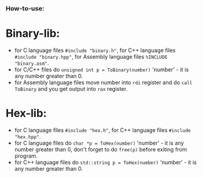 ### How-to-use:
  
# Binary-lib:
  * for C language files `#include "binary.h"`, for C++ language files `#include "binary.hpp"`, for Assembly language files `%INCLUDE "binary.asm"`.
  * for C/C++ files do `unsigned int p = ToBinary(number)` 'number' - it is any number greater than 0.
  * for Assembly language files move number into `rdi` register and do `call ToBinary` and you get output into `rax` register.
# Hex-lib:
  * for C language files `#include "hex.h"`, for C++ language files `#include "hex.hpp"`.
  * for C language files do `char *p = ToHex(number)` 'number' - it is any number greater than 0, don't forget to do `free(p)` before exiting from program.
  * for C++ language files do `std::string p = ToHex(number)` 'number' - it is any number greater than 0.
